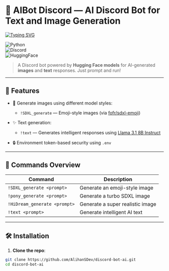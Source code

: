# 🤖 AIBot Discord — AI Discord Bot for Text and Image Generation  
[![Typing SVG](https://readme-typing-svg.herokuapp.com?font=Fira+Code&pause=1000&color=27F7D9&center=true&vCenter=true&width=435&lines=AIBot+Discord)](https://git.io/typing-svg)

![Python](https://img.shields.io/badge/Python-3.10+-blue.svg)  
![Discord](https://img.shields.io/badge/Discord-Bot-7289DA.svg)  
![HuggingFace](https://img.shields.io/badge/Hugging%20Face-Model%20API-yellow)

> A Discord bot powered by **Hugging Face models** for AI-generated **images** and **text** responses. Just prompt and run!

---

## 🚀 Features

- 🎨 Generate images using different model styles:
  - `!SDXL_generate` — Emoji-style images (via [fofr/sdxl-emoji](https://huggingface.co/fofr/sdxl-emoji))

- ✨ Text generation:
  - `!text` — Generates intelligent responses using [Llama 3.1 8B Instruct](https://huggingface.co/meta-llama/Llama-3.1-8B-Instruct)

- 🔒 Environment token-based security using `.env`

---

## 🧠 Commands Overview

| Command                     | Description                          |
|-----------------------------|--------------------------------------|
| `!SDXL_generate <prompt>`   | Generate an emoji-style image        |
| `!pony_generate <prompt>`   | Generate a turbo SDXL image          |
| `!HiDream_generate <prompt>`| Generate a super realistic image     |
| `!text <prompt>`            | Generate intelligent AI text         |

---

## 🛠️ Installation

1. **Clone the repo**:

```bash
git clone https://github.com/AlihanSDev/discord-bot-ai.git  
cd discord-bot-ai
